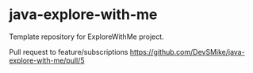# java-explore-with-me
Template repository for ExploreWithMe project.

Pull request to feature/subscriptions
https://github.com/DevSMike/java-explore-with-me/pull/5 
